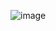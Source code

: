 ![image](https://user-images.githubusercontent.com/90219892/222827896-f90909fd-f8a5-48e5-8927-152fd6209d1a.png)
